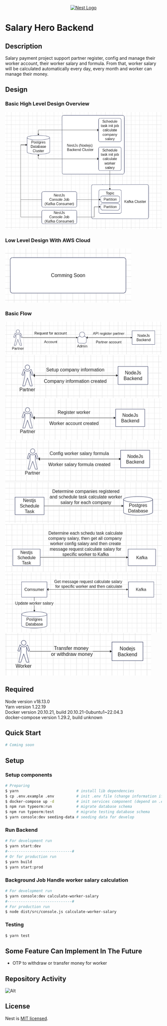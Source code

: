 <p align="center">
  <a href="http://nestjs.com/" target="blank"><img src="https://nestjs.com/img/logo-small.svg" width="120" alt="Nest Logo" /></a>
</p>

[circleci-image]: https://img.shields.io/circleci/build/github/nestjs/nest/master?token=abc123def456
[circleci-url]: https://circleci.com/gh/nestjs/nest

# Salary Hero Backend

## Description

Salary payment project support partner register, config and manage their worker account, 
their worker salary and formula. From that, worker salary will be calculated
automatically every day, every month and worker can manage 
their money.

## Design
### Basic High Level Design Overview
![alt text](https://github.com/matthew-nguyen-20032023/salary-hero-backend/blob/dev/docs/images/overview-system/high-level-design.png?raw=true)
### Low Level Design With AWS Cloud
![alt text](https://github.com/matthew-nguyen-20032023/salary-hero-backend/blob/dev/docs/images/overview-system/low-level-design-with-aws-cloud.png?raw=true)
### Basic Flow
![alt text](https://github.com/matthew-nguyen-20032023/salary-hero-backend/blob/dev/docs/images/basic-step/step-1.png?raw=true)
![alt text](https://github.com/matthew-nguyen-20032023/salary-hero-backend/blob/dev/docs/images/basic-step/step-2.png?raw=true)
![alt text](https://github.com/matthew-nguyen-20032023/salary-hero-backend/blob/dev/docs/images/basic-step/step-3.png?raw=true)
![alt text](https://github.com/matthew-nguyen-20032023/salary-hero-backend/blob/dev/docs/images/basic-step/step-4.png?raw=true)
![alt text](https://github.com/matthew-nguyen-20032023/salary-hero-backend/blob/dev/docs/images/basic-step/step-5.png?raw=true)
![alt text](https://github.com/matthew-nguyen-20032023/salary-hero-backend/blob/dev/docs/images/basic-step/step-6.png?raw=true)
![alt text](https://github.com/matthew-nguyen-20032023/salary-hero-backend/blob/dev/docs/images/basic-step/step-7.png?raw=true)
![alt text](https://github.com/matthew-nguyen-20032023/salary-hero-backend/blob/dev/docs/images/basic-step/step-8.png?raw=true)

## Required
Node version v18.13.0 <br />
Yarn version 1.22.19 <br />
Docker version 20.10.21, build 20.10.21-0ubuntu1~22.04.3 <br/>
docker-compose version 1.29.2, build unknown

## Quick Start
```bash
# Coming soon
```

## Setup
### Setup components
```bash
# Preparing
$ yarn                          # install lib dependencies
$ cp .env.example .env          # init .env file (change information if you want to) 
$ docker-compose up -d          # init services component (depend on .env file, noted new docker version run docker compose up -d)
$ npm run typeorm:run           # migrate database schema
$ npm run typeorm:test          # migrate testing database schema
$ yarn console:dev seeding-data # seeding data for develop
```
### Run Backend
```bash
# For development run
$ yarn start:dev 
#-----------------------------#
# Or for production run
$ yarn build
$ yarn start:prod
```
### Background Job Handle worker salary calculation 
```bash
# For development run
$ yarn console:dev calculate-worker-salary
#-----------------------------#
# For production run
$ node dist/src/console.js calculate-worker-salary
```
### Testing
```bash
$ yarn test
```

## Some Feature Can Implement In The Future
- OTP to withdraw or transfer money for worker

## Repository Activity
![Alt](https://repobeats.axiom.co/api/embed/1929095ae8b4fb2d5d5dbc561ad4e906db6dd2b7.svg "Repobeats analytics image")
## License

  Nest is [MIT licensed](https://github.com/nestjs/nest/blob/master/LICENSE).
